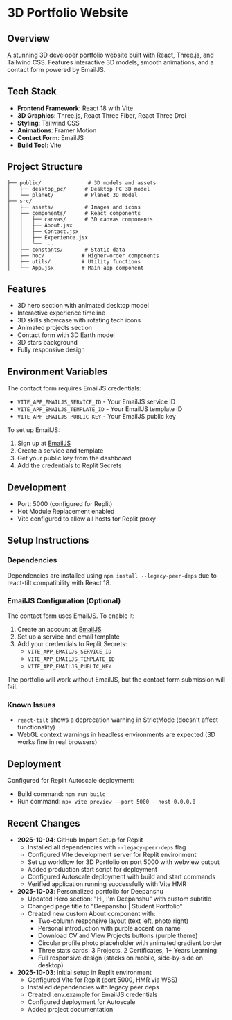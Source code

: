 # 3D Portfolio Website

## Overview
A stunning 3D developer portfolio website built with React, Three.js, and Tailwind CSS. Features interactive 3D models, smooth animations, and a contact form powered by EmailJS.

## Tech Stack
- **Frontend Framework**: React 18 with Vite
- **3D Graphics**: Three.js, React Three Fiber, React Three Drei
- **Styling**: Tailwind CSS
- **Animations**: Framer Motion
- **Contact Form**: EmailJS
- **Build Tool**: Vite

## Project Structure
```
├── public/               # 3D models and assets
│   ├── desktop_pc/      # Desktop PC 3D model
│   └── planet/          # Planet 3D model
├── src/
│   ├── assets/          # Images and icons
│   ├── components/      # React components
│   │   ├── canvas/      # 3D canvas components
│   │   ├── About.jsx
│   │   ├── Contact.jsx
│   │   ├── Experience.jsx
│   │   └── ...
│   ├── constants/       # Static data
│   ├── hoc/            # Higher-order components
│   ├── utils/          # Utility functions
│   └── App.jsx         # Main app component
```

## Features
- 3D hero section with animated desktop model
- Interactive experience timeline
- 3D skills showcase with rotating tech icons
- Animated projects section
- Contact form with 3D Earth model
- 3D stars background
- Fully responsive design

## Environment Variables
The contact form requires EmailJS credentials:
- `VITE_APP_EMAILJS_SERVICE_ID` - Your EmailJS service ID
- `VITE_APP_EMAILJS_TEMPLATE_ID` - Your EmailJS template ID  
- `VITE_APP_EMAILJS_PUBLIC_KEY` - Your EmailJS public key

To set up EmailJS:
1. Sign up at [EmailJS](https://www.emailjs.com/)
2. Create a service and template
3. Get your public key from the dashboard
4. Add the credentials to Replit Secrets

## Development
- Port: 5000 (configured for Replit)
- Hot Module Replacement enabled
- Vite configured to allow all hosts for Replit proxy

## Setup Instructions

### Dependencies
Dependencies are installed using `npm install --legacy-peer-deps` due to react-tilt compatibility with React 18.

### EmailJS Configuration (Optional)
The contact form uses EmailJS. To enable it:
1. Create an account at [EmailJS](https://www.emailjs.com/)
2. Set up a service and email template
3. Add your credentials to Replit Secrets:
   - `VITE_APP_EMAILJS_SERVICE_ID`
   - `VITE_APP_EMAILJS_TEMPLATE_ID`
   - `VITE_APP_EMAILJS_PUBLIC_KEY`

The portfolio will work without EmailJS, but the contact form submission will fail.

### Known Issues
- `react-tilt` shows a deprecation warning in StrictMode (doesn't affect functionality)
- WebGL context warnings in headless environments are expected (3D works fine in real browsers)

## Deployment
Configured for Replit Autoscale deployment:
- Build command: `npm run build`
- Run command: `npx vite preview --port 5000 --host 0.0.0.0`

## Recent Changes
- **2025-10-04**: GitHub Import Setup for Replit
  - Installed all dependencies with `--legacy-peer-deps` flag
  - Configured Vite development server for Replit environment
  - Set up workflow for 3D Portfolio on port 5000 with webview output
  - Added production start script for deployment
  - Configured Autoscale deployment with build and start commands
  - Verified application running successfully with Vite HMR
- **2025-10-03**: Personalized portfolio for Deepanshu
  - Updated Hero section: "Hi, I'm Deepanshu" with custom subtitle
  - Changed page title to "Deepanshu | Student Portfolio"
  - Created new custom About component with:
    - Two-column responsive layout (text left, photo right)
    - Personal introduction with purple accent on name
    - Download CV and View Projects buttons (purple theme)
    - Circular profile photo placeholder with animated gradient border
    - Three stats cards: 3 Projects, 2 Certificates, 1+ Years Learning
    - Full responsive design (stacks on mobile, side-by-side on desktop)
- **2025-10-03**: Initial setup in Replit environment
  - Configured Vite for Replit (port 5000, HMR via WSS)
  - Installed dependencies with legacy peer deps
  - Created .env.example for EmailJS credentials
  - Configured deployment for Autoscale
  - Added project documentation
